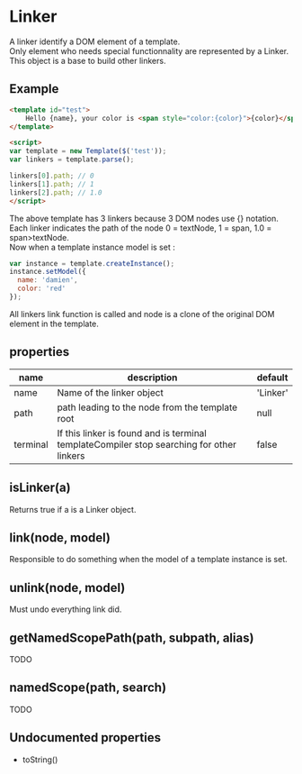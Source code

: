 Linker
=============

A linker identify a DOM element of a template.  
Only element who needs special functionnality are represented by a Linker.  
This object is a base to build other linkers.

## Example

```html
<template id="test">
    Hello {name}, your color is <span style="color:{color}">{color}</span>
</template>

<script>
var template = new Template($('test'));
var linkers = template.parse();

linkers[0].path; // 0
linkers[1].path; // 1
linkers[2].path; // 1.0
</script>
```

The above template has 3 linkers because 3 DOM nodes use {} notation.  
Each linker indicates the path of the node 0 = textNode, 1 = span, 1.0 = span>textNode.  
Now when a template instance model is set :

```javascript
var instance = template.createInstance();
instance.setModel({
  name: 'damien',
  color: 'red'
});
```

All linkers link function is called and node is a clone of the original DOM element in the template.

## properties

name | description | default
---- | ----------- | ----------
name | Name of the linker object | 'Linker'
path | path leading to the node from the template root | null
terminal | If this linker is found and is terminal templateCompiler stop searching for other linkers | false

## isLinker(a)

Returns true if a is a Linker object.

## link(node, model)

Responsible to do something when the model of a template instance is set.

## unlink(node, model)

Must undo everything link did.

## getNamedScopePath(path, subpath, alias)

TODO

## namedScope(path, search)

TODO

## Undocumented properties

- toString()
